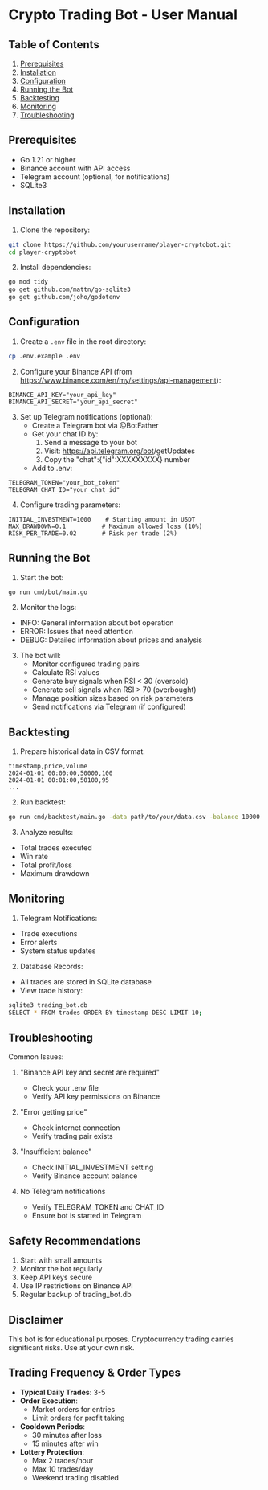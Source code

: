 # Crypto Trading Bot - User Manual

## Table of Contents

1. [Prerequisites](#prerequisites)
2. [Installation](#installation)
3. [Configuration](#configuration)
4. [Running the Bot](#running-the-bot)
5. [Backtesting](#backtesting)
6. [Monitoring](#monitoring)
7. [Troubleshooting](#troubleshooting)

## Prerequisites

- Go 1.21 or higher
- Binance account with API access
- Telegram account (optional, for notifications)
- SQLite3

## Installation

1. Clone the repository:

```bash
git clone https://github.com/yourusername/player-cryptobot.git
cd player-cryptobot
```

2. Install dependencies:

```bash
go mod tidy
go get github.com/mattn/go-sqlite3
go get github.com/joho/godotenv
```

## Configuration

1. Create a `.env` file in the root directory:

```bash
cp .env.example .env
```

2. Configure your Binance API (from https://www.binance.com/en/my/settings/api-management):

```env
BINANCE_API_KEY="your_api_key"
BINANCE_API_SECRET="your_api_secret"
```

3. Set up Telegram notifications (optional):
   - Create a Telegram bot via @BotFather
   - Get your chat ID by:
     1. Send a message to your bot
     2. Visit: https://api.telegram.org/bot<YourBOTToken>/getUpdates
     3. Copy the "chat":{"id":XXXXXXXXX} number
   - Add to .env:

```env
TELEGRAM_TOKEN="your_bot_token"
TELEGRAM_CHAT_ID="your_chat_id"
```

4. Configure trading parameters:

```env
INITIAL_INVESTMENT=1000    # Starting amount in USDT
MAX_DRAWDOWN=0.1          # Maximum allowed loss (10%)
RISK_PER_TRADE=0.02       # Risk per trade (2%)
```

## Running the Bot

1. Start the bot:

```bash
go run cmd/bot/main.go
```

2. Monitor the logs:

- INFO: General information about bot operation
- ERROR: Issues that need attention
- DEBUG: Detailed information about prices and analysis

3. The bot will:
   - Monitor configured trading pairs
   - Calculate RSI values
   - Generate buy signals when RSI < 30 (oversold)
   - Generate sell signals when RSI > 70 (overbought)
   - Manage position sizes based on risk parameters
   - Send notifications via Telegram (if configured)

## Backtesting

1. Prepare historical data in CSV format:

```csv
timestamp,price,volume
2024-01-01 00:00:00,50000,100
2024-01-01 00:01:00,50100,95
...
```

2. Run backtest:

```bash
go run cmd/backtest/main.go -data path/to/your/data.csv -balance 10000
```

3. Analyze results:

- Total trades executed
- Win rate
- Total profit/loss
- Maximum drawdown

## Monitoring

1. Telegram Notifications:

- Trade executions
- Error alerts
- System status updates

2. Database Records:

- All trades are stored in SQLite database
- View trade history:

```bash
sqlite3 trading_bot.db
SELECT * FROM trades ORDER BY timestamp DESC LIMIT 10;
```

## Troubleshooting

Common Issues:

1. "Binance API key and secret are required"

   - Check your .env file
   - Verify API key permissions on Binance

2. "Error getting price"

   - Check internet connection
   - Verify trading pair exists

3. "Insufficient balance"

   - Check INITIAL_INVESTMENT setting
   - Verify Binance account balance

4. No Telegram notifications
   - Verify TELEGRAM_TOKEN and CHAT_ID
   - Ensure bot is started in Telegram

## Safety Recommendations

1. Start with small amounts
2. Monitor the bot regularly
3. Keep API keys secure
4. Use IP restrictions on Binance API
5. Regular backup of trading_bot.db

## Disclaimer

This bot is for educational purposes. Cryptocurrency trading carries significant risks. Use at your own risk.

## Trading Frequency & Order Types

- **Typical Daily Trades**: 3-5
- **Order Execution**:
  - Market orders for entries
  - Limit orders for profit taking
- **Cooldown Periods**:
  - 30 minutes after loss
  - 15 minutes after win
- **Lottery Protection**:
  - Max 2 trades/hour
  - Max 10 trades/day
  - Weekend trading disabled
